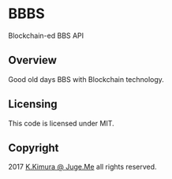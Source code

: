 # BBBS

Blockchain-ed BBS API

## Overview

Good old days BBS with Blockchain technology.

## Licensing

This code is licensed under MIT.

## Copyright

2017 [K.Kimura @ Juge.Me](https://github.com/dotnsf) all rights reserved.

